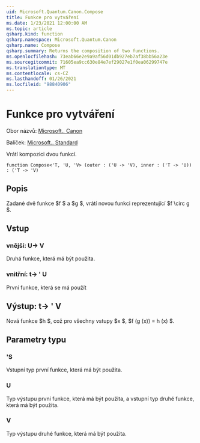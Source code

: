```yaml
---
uid: Microsoft.Quantum.Canon.Compose
title: Funkce pro vytváření
ms.date: 1/23/2021 12:00:00 AM
ms.topic: article
qsharp.kind: function
qsharp.namespace: Microsoft.Quantum.Canon
qsharp.name: Compose
qsharp.summary: Returns the composition of two functions.
ms.openlocfilehash: 73eab66e2e9a9af56d01db927eb7af38bb56a23e
ms.sourcegitcommit: 71605ea9cc630e84e7ef29027e1f0ea06299747e
ms.translationtype: MT
ms.contentlocale: cs-CZ
ms.lasthandoff: 01/26/2021
ms.locfileid: "98840906"
---
```

# <a name="compose-function"></a>Funkce pro vytváření

Obor názvů: [Microsoft.. Canon](xref:Microsoft.Quantum.Canon)

Balíček: [Microsoft.. Standard](https://nuget.org/packages/Microsoft.Quantum.Standard)


Vrátí kompozici dvou funkcí.

```qsharp
function Compose<'T, 'U, 'V> (outer : ('U -> 'V), inner : ('T -> 'U)) : ('T -> 'V)
```


## <a name="description"></a>Popis

Zadané dvě funkce $f $ a $g $, vrátí novou funkci reprezentující $f \circ g $.

## <a name="input"></a>Vstup

### <a name="outer--u---v"></a>vnější: U-> V

Druhá funkce, která má být použita.


### <a name="inner--t---u"></a>vnitřní: t-> ' U

První funkce, která se má použít



## <a name="output--t---v"></a>Výstup: t-> ' V

Nová funkce $h $, což pro všechny vstupy $x $, $f (g (x)) = h (x) $.

## <a name="type-parameters"></a>Parametry typu

### <a name="t"></a>'S

Vstupní typ první funkce, která má být použita.
### <a name="u"></a>U

Typ výstupu první funkce, která má být použita, a vstupní typ druhé funkce, která má být použita.
### <a name="v"></a>V

Typ výstupu druhé funkce, která má být použita.